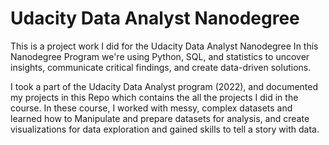 # Udacity Data Analyst Nanodegree
This is a project work I did for the Udacity Data Analyst Nanodegree
In this Nanodegree Program we're using Python, SQL, and statistics to uncover insights, communicate critical findings, and create data-driven solutions.

I took a part of the Udacity Data Analyst program (2022), and documented my projects in this Repo which contains the all the projects I did in the course. In these course, I worked with messy, complex datasets and learned how to Manipulate and prepare datasets for analysis, and create visualizations for data exploration and gained skills to tell a story with data.
